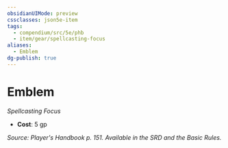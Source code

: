 ```yaml
---
obsidianUIMode: preview
cssclasses: json5e-item
tags:
  - compendium/src/5e/phb
  - item/gear/spellcasting-focus
aliases:
  - Emblem
dg-publish: true
---
```

# Emblem
*Spellcasting Focus*  

- **Cost**: 5 gp

*Source: Player's Handbook p. 151. Available in the SRD and the Basic Rules.*